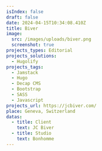 ```yaml
---
isIndex: false
draft: false
date: 2024-04-15T10:34:08.410Z
title: Biver
image:
  src: /images/uploads/biver.png
  screenshot: true
projects_types: Editorial
projects_solutions:
  - Hugolify
projects_tags:
  - Jamstack
  - Hugo
  - Decap CMS
  - Bootstrap
  - SASS
  - Javascript
projects_url: https://jcbiver.com/
place: Geneva, Switzerland
datas:
  - title: Client
    text: JC Biver
  - title: Studio
    text: Bonhomme
---
```

